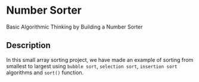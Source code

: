# Number Sorter
Basic Algorithmic Thinking by Building a Number Sorter

## Description
In this small array sorting project, we have made an example of sorting from smallest to largest using `bubble sort`, `selection sort`, `insertion sort` algorithms and `sort()` function.
